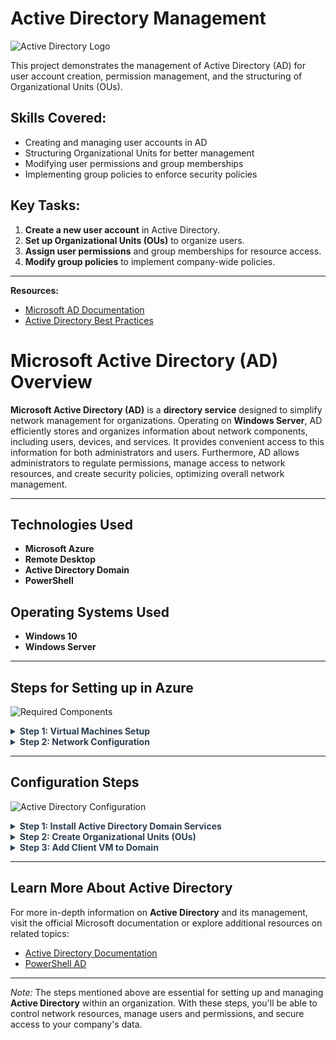 # Active Directory Management

![Active Directory Logo](https://flashstart.com/wp-content/uploads/2022/04/fs_sito_img_activedirectory-page.png)

This project demonstrates the management of Active Directory (AD) for user account creation, permission management, and the structuring of Organizational Units (OUs).

## Skills Covered:
- Creating and managing user accounts in AD
- Structuring Organizational Units for better management
- Modifying user permissions and group memberships
- Implementing group policies to enforce security policies

## Key Tasks:
1. **Create a new user account** in Active Directory.
2. **Set up Organizational Units (OUs)** to organize users.
3. **Assign user permissions** and group memberships for resource access.
4. **Modify group policies** to implement company-wide policies.


---
**Resources:**
- [Microsoft AD Documentation](https://learn.microsoft.com/en-us/search/?terms=Active%20Directory%20Documentation)
- [Active Directory Best Practices](https://learn.microsoft.com/en-us/search/?terms=Active%20Directory%20Documentation)



# Microsoft Active Directory (AD) Overview

**Microsoft Active Directory (AD)** is a **directory service** designed to simplify network management for organizations. Operating on **Windows Server**, AD efficiently stores and organizes information about network components, including users, devices, and services. It provides convenient access to this information for both administrators and users. Furthermore, AD allows administrators to regulate permissions, manage access to network resources, and create security policies, optimizing overall network management.

---

## Technologies Used
- **Microsoft Azure**
- **Remote Desktop**
- **Active Directory Domain**
- **PowerShell**

## Operating Systems Used
- **Windows 10**
- **Windows Server**

---

## Steps for Setting up in Azure

![Required Components](https://learn.microsoft.com/en-us/entra/identity/hybrid/connect/media/how-to-connect-install-custom/requiredcomponents2.png)

<details>
  <summary style="font-weight: bold; color: #2C3E50;">Step 1: Virtual Machines Setup</summary>
  <p>In this step, the virtual machines must sit in the same **resource group** and the same **virtual network** to be connected. The virtual network can be created separately. The **Domain Controller** will have **Windows Server 2022** as the client computer will be **Windows 10**. Windows Server 2022 has access to the **Server Manager**, which will be used later in the steps.</p>
</details>

<details>
  <summary style="font-weight: bold; color: #2C3E50;">Step 2: Network Configuration</summary>
  <p>In this demonstration, the NIC in the domain controller needs to be set to static. The **DNS** of the client VM should be configured to match the Domain Controller’s DNS. To check connectivity, turn off the firewall in the domain controller. In the client’s computer, open PowerShell and type <code>ipconfig /all</code>. Here, the DNS should show the Domain Controller IP address.</p>
</details>

---

## Configuration Steps

![Active Directory Configuration](https://i.ytimg.com/vi/1jHW_sat2xE/maxresdefault.jpg)

<details>
  <summary style="font-weight: bold; color: #2C3E50;">Step 1: Install Active Directory Domain Services</summary>
  <p>In the **Domain Controller**, download the **Active Directory Domain Services** role, set up a new forest with the domain name (it can be the company or department name). Restart the system and log back in with the domain name.</p>
</details>

<details>
  <summary style="font-weight: bold; color: #2C3E50;">Step 2: Create Organizational Units (OUs)</summary>
  <p>Create **Domain Admin users** by creating new **Organizational Units (OUs)**. For this tutorial, use the names <code>_EMPLOYEES</code> and <code>_ADMIN</code>. New employees will have their names and permissions listed under these OUs. Log out and log back in as the new employee to verify access.</p>
</details>

<details>
  <summary style="font-weight: bold; color: #2C3E50;">Step 3: Add Client VM to Domain</summary>
  <p>Add the **Client-1 Virtual Machine** into the domain. After restarting, the client-1 should appear in the **Active Directory Users and Computers (ADUC)**. Drag the account to <code>_CLIENTS</code>. Under **_CLIENTS**, users will have non-admin permissions. Log into **Client-1** as an admin (e.g., <code>mydomain.com/alice_admin</code>).</p>
</details>

---

## Learn More About Active Directory
For more in-depth information on **Active Directory** and its management, visit the official Microsoft documentation or explore additional resources on related topics:

- [Active Directory Documentation](https://learn.microsoft.com/en-us/windows-server/identity/active-directory-domain-services)
- [PowerShell AD](https://learn.microsoft.com/en-us/powershell/scripting/whats-new/module-compatibility?view=powershell-7.4)

---

*Note:* The steps mentioned above are essential for setting up and managing **Active Directory** within an organization. With these steps, you'll be able to control network resources, manage users and permissions, and secure access to your company's data.
